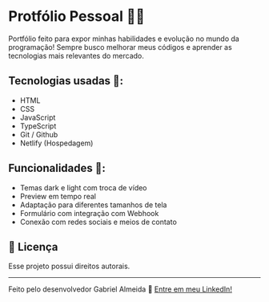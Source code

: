 
# Protfólio Pessoal 👨‍💻​

Portfólio feito para expor minhas habilidades e evolução no mundo da programação! Sempre busco melhorar meus códigos e aprender as tecnologias mais relevantes do mercado.


## Tecnologias usadas 🤖​:

- HTML
- CSS
- JavaScript
- TypeScript
- Git / Github
- Netlify (Hospedagem)


## Funcionalidades ​💯​:

- Temas dark e light com troca de vídeo
- Preview em tempo real
- Adaptação para diferentes tamanhos de tela
- Formulário com integração com Webhook
- Conexão com redes sociais e meios de contato


## :memo: Licença

Esse projeto possui direitos autorais.

---

Feito pelo desenvolvedor Gabriel Almeida :wave: [Entre em meu LinkedIn!](https://www.linkedin.com/in/gabrielalmeidadev/)

